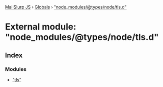 [MailSlurp JS](../README.md) › [Globals](../globals.md) › ["node_modules/@types/node/tls.d"](_node_modules__types_node_tls_d_.md)

# External module: "node_modules/@types/node/tls.d"

## Index

### Modules

* ["tls"](_node_modules__types_node_tls_d_._tls_.md)
